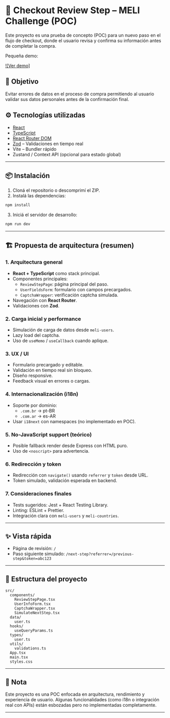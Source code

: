 # 🚀 Checkout Review Step – MELI Challenge (POC)

Este proyecto es una prueba de concepto (POC) para un nuevo paso en el flujo de checkout, donde el usuario revisa y confirma su información antes de completar la compra.

Pequeña demo:

[![Ver demo]](https://www.loom.com/share/b1d12e2305464ce0aea07e378861f2de?sid=abbe1819-24c0-446d-b180-82a43203aaf0)

## 🧩 Objetivo

Evitar errores de datos en el proceso de compra permitiendo al usuario validar sus datos personales antes de la confirmación final.

## ⚙️ Tecnologías utilizadas

- [React](https://react.dev/)
- [TypeScript](https://www.typescriptlang.org/)
- [React Router DOM](https://reactrouter.com/)
- [Zod](https://zod.dev/) – Validaciones en tiempo real
- Vite – Bundler rápido
- Zustand / Context API (opcional para estado global)

---

## 📦 Instalación

1. Cloná el repositorio o descomprimí el ZIP.
2. Instalá las dependencias:

```bash
npm install
```

3. Iniciá el servidor de desarrollo:

```bash
npm run dev
```

---

## 🏗️ Propuesta de arquitectura (resumen)

### 1. Arquitectura general

- **React + TypeScript** como stack principal.
- Componentes principales:
  - `ReviewStepPage`: página principal del paso.
  - `UserFieldsForm`: formulario con campos precargados.
  - `CaptchaWrapper`: verificación captcha simulada.
- Navegación con **React Router**.
- Validaciones con **Zod**.

### 2. Carga inicial y performance

- Simulación de carga de datos desde `meli-users`.
- Lazy load del captcha.
- Uso de `useMemo` / `useCallback` cuando aplique.

### 3. UX / UI

- Formulario precargado y editable.
- Validación en tiempo real sin bloqueo.
- Diseño responsive.
- Feedback visual en errores o cargas.

### 4. Internacionalización (i18n)

- Soporte por dominio:
  - `.com.br` → pt-BR
  - `.com.ar` → es-AR
- Usar `i18next` con namespaces (no implementado en POC).

### 5. No-JavaScript support (teórico)

- Posible fallback render desde Express con HTML puro.
- Uso de `<noscript>` para advertencia.

### 6. Redirección y token

- Redirección con `navigate()` usando `referrer` y `token` desde URL.
- Token simulado, validación esperada en backend.

### 7. Consideraciones finales

- Tests sugeridos: Jest + React Testing Library.
- Linting: ESLint + Prettier.
- Integración clara con `meli-users` y `meli-countries`.

---

## ✨ Vista rápida

- Página de revisión: `/`
- Paso siguiente simulado: `/next-step?referrer=/previous-step&token=abc123`

---

## 📁 Estructura del proyecto

```
src/
  components/
    ReviewStepPage.tsx
    UserInfoForm.tsx
    CaptchaWrapper.tsx
    SimulateNextStep.tsx
  data/
    user.ts
  hooks/
    useQueryParams.ts
  types/
    user.ts
  utils/
    validations.ts
  App.tsx
  main.tsx
  styles.css
```

---

## 📌 Nota

Este proyecto es una POC enfocada en arquitectura, rendimiento y experiencia de usuario. Algunas funcionalidades (como i18n o integración real con APIs) están esbozadas pero no implementadas completamente.

---
